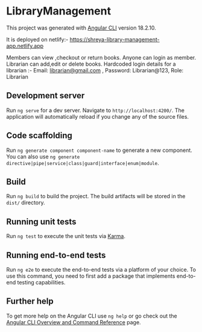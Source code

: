 # LibraryManagement

This project was generated with [Angular CLI](https://github.com/angular/angular-cli) version 18.2.10.

It is deployed on netlify:- https://shreya-library-management-app.netlify.app

Members can view ,checkout or return books. Anyone can login as member.
Librarian can add,edit or delete books. Hardcoded login details for a librarian :- Email: librarian@gmail.com , Password: Librarian@123, Role: Librarian

## Development server

Run `ng serve` for a dev server. Navigate to `http://localhost:4200/`. The application will automatically reload if you change any of the source files.

## Code scaffolding

Run `ng generate component component-name` to generate a new component. You can also use `ng generate directive|pipe|service|class|guard|interface|enum|module`.

## Build

Run `ng build` to build the project. The build artifacts will be stored in the `dist/` directory.

## Running unit tests

Run `ng test` to execute the unit tests via [Karma](https://karma-runner.github.io).

## Running end-to-end tests

Run `ng e2e` to execute the end-to-end tests via a platform of your choice. To use this command, you need to first add a package that implements end-to-end testing capabilities.

## Further help

To get more help on the Angular CLI use `ng help` or go check out the [Angular CLI Overview and Command Reference](https://angular.dev/tools/cli) page.
